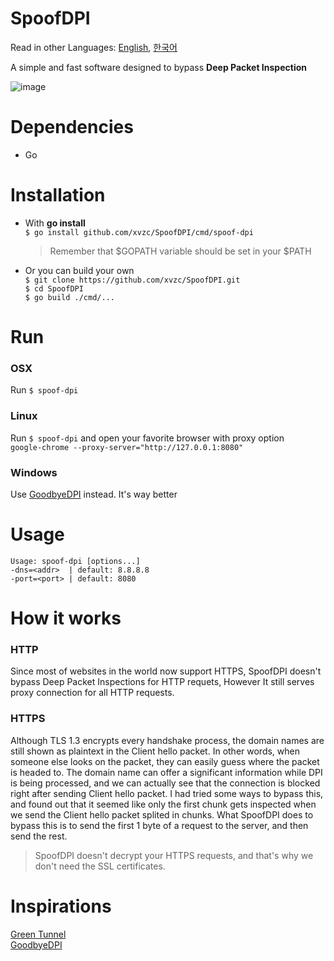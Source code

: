 # SpoofDPI

Read in other Languages: [English](https://github.com/xvzc/SpoofDPI), [한국어](https://github.com/xvzc/SpoofDPI/blob/main/readme_ko.md)

A simple and fast software designed to bypass **Deep Packet Inspection**  
  
![image](https://user-images.githubusercontent.com/45588457/148035986-8b0076cc-fefb-48a1-9939-a8d9ab1d6322.png)


# Dependencies
- Go

# Installation
- With **go install**  
`$ go install github.com/xvzc/SpoofDPI/cmd/spoof-dpi`  
  > Remember that $GOPATH variable should be set in your $PATH

- Or you can build your own  
`$ git clone https://github.com/xvzc/SpoofDPI.git`  
`$ cd SpoofDPI`  
`$ go build ./cmd/...`  

# Run
### OSX
Run `$ spoof-dpi`  

### Linux
Run `$ spoof-dpi` and open your favorite browser with proxy option  
`google-chrome --proxy-server="http://127.0.0.1:8080"`

### Windows
Use [GoodbyeDPI](https://github.com/ValdikSS/GoodbyeDPI) instead. It's way better

# Usage
```
Usage: spoof-dpi [options...]
-dns=<addr>  | default: 8.8.8.8
-port=<port> | default: 8080
```

# How it works
### HTTP
Since most of websites in the world now support HTTPS, SpoofDPI doesn't bypass Deep Packet Inspections for HTTP requets, However It still serves proxy connection for all HTTP requests.

### HTTPS
 Although TLS 1.3 encrypts every handshake process, the domain names are still shown as plaintext in the Client hello packet. 
 In other words, when someone else looks on the packet, they can easily guess where the packet is headed to. 
 The domain name can offer a significant information while DPI is being processed, and we can actually see that the connection is blocked right after sending Client hello packet.
 I had tried some ways to bypass this, and found out that it seemed like only the first chunk gets inspected when we send the Client hello packet splited in chunks. 
 What SpoofDPI does to bypass this is to send the first 1 byte of a request to the server, 
 and then send the rest.
 > SpoofDPI doesn't decrypt your HTTPS requests, and that's why we don't need the SSL certificates.

# Inspirations
[Green Tunnel](https://github.com/SadeghHayeri/GreenTunnel)  
[GoodbyeDPI](https://github.com/ValdikSS/GoodbyeDPI)
